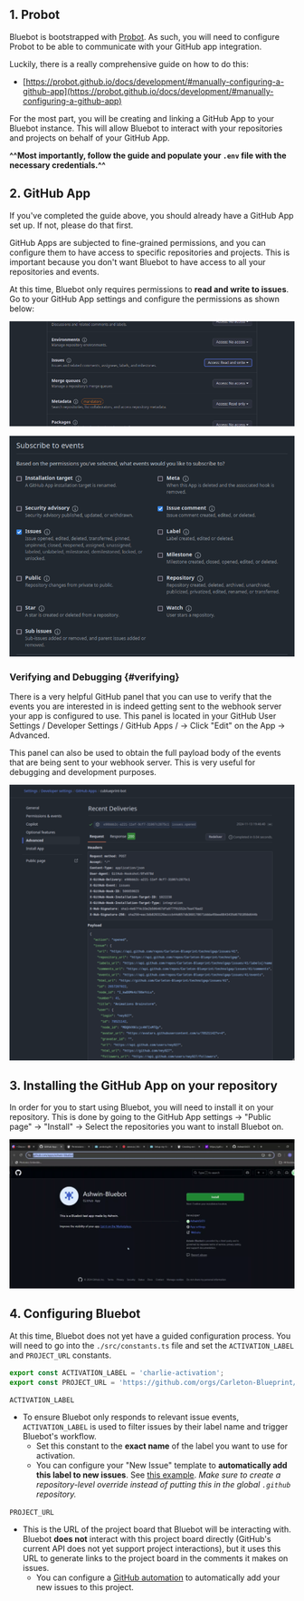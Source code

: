 ## 1. Probot

Bluebot is bootstrapped with [Probot](https://probot.github.io/). As such, you will need to configure Probot to be able to communicate with your GitHub app integration.

Luckily, there is a really comprehensive guide on how to do this:

- [https://probot.github.io/docs/development/#manually-configuring-a-github-app](https://probot.github.io/docs/development/#manually-configuring-a-github-app)

For the most part, you will be creating and linking a GitHub App to your Bluebot instance. This will allow Bluebot to interact with your repositories and projects on behalf of your GitHub App.

**^^Most importantly, follow the guide and populate your `.env` file with the necessary credentials.^^**

## 2. GitHub App

If you've completed the guide above, you should already have a GitHub App set up. If not, please do that first.

GitHub Apps are subjected to fine-grained permissions, and you can configure them to have access to specific repositories and projects. This is important because you don't want Bluebot to have access to all your repositories and events.

At this time, Bluebot only requires permissions to **read and write to issues**. Go to your GitHub App settings and configure the permissions as shown below:

![permissions_snapshot](./permissions.png)

![subscribe_snapshot](./subscribe.png)

### Verifying and Debugging {#verifying}

There is a very helpful GitHub panel that you can use to verify that the events you are interested in is indeed getting sent to the webhook server your app is configured to use. This panel is located in your GitHub User Settings / Developer Settings / GitHub Apps / → Click "Edit" on the App → Advanced.

This panel can also be used to obtain the full payload body of the events that are being sent to your webhook server. This is very useful for debugging and development purposes.

![debug](debug.png)


## 3. Installing the GitHub App on your repository

In order for you to start using Bluebot, you will need to install it on your repository. This is done by going to the GitHub App settings → "Public page" → "Install" → Select the repositories you want to install Bluebot on.

![public_page](public_page.png)

## 4. Configuring Bluebot

At this time, Bluebot does not yet have a guided configuration process. You will need to go into the `./src/constants.ts` file and set the `ACTIVATION_LABEL` and `PROJECT_URL` constants.

```typescript
export const ACTIVATION_LABEL = 'charlie-activation';
export const PROJECT_URL = 'https://github.com/orgs/Carleton-Blueprint/projects/14/views/1?sliceBy%5BcolumnId%5D=Milestone';
```

`ACTIVATION_LABEL`

- To ensure Bluebot only responds to relevant issue events, `ACTIVATION_LABEL` is used to filter issues by their label name and trigger Bluebot's workflow. 
    - Set this constant to the **exact name** of the label you want to use for activation.
    - You can configure your "New Issue" template to **automatically add this label to new issues**. See [this example](https://github.com/Carleton-Blueprint/.github/blob/main/.github/ISSUE_TEMPLATE/3-new-project.yml?plain=1). *Make sure to create a repository-level override instead of putting this in the global `.github` repository.*

`PROJECT_URL`

- This is the URL of the project board that Bluebot will be interacting with. Bluebot **does not** interact with this project board directly (GitHub's current API does not yet support project interactions), but it uses this URL to generate links to the project board in the comments it makes on issues.
    - You can configure a [GitHub automation](https://docs.github.com/en/issues/planning-and-tracking-with-projects/automating-your-project/adding-items-automatically) to automatically add your new issues to this project.
